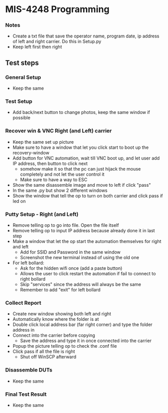 # MIS-4248 Programming

### Notes
- Create a txt file that save the operator name, program date, ip address of left and right carrier. Do this in Setup.py
- Keep left first then right

## Test steps

### General Setup
- Keep the same

### Test Setup
- Add back/next button to change photos, keep the same window if possible

### Recover win & VNC Right (and Left) carrier
- Keep the same set up picture
- Make sure to have a window that let you click start to boot up the recovery-window
- Add button for VNC automation, wait till VNC boot up, and let user add IP address, then button to click next
    - somehow make it so that the pc can just hijack the mouse completely and not let the user control it
    - Make sure to have a way to ESC
- Show the same disassemble image and move to left if click "pass"
- In the same .py but show 2 different windows
- Show the window that tell the op to turn on both carrier and click pass if led on

### Putty Setup - Right (and Left) 
- Remove telling op to go into file. Open the file itself
- Remove telling op to input IP address because already done it in last step
- Make a window that let the op start the automation themselves for right and left
    - Add for SSID and Password in the same window
    - Screenshot the new terminal instead of using the old one
- For left bollard:
    - Ask for the hidden wifi once (add a paste button)
    - Allows the user to click restart the automation if fail to connect to right bollard
    - Skip "services" since the address will always be the same
    - Remember to add "exit" for left bollard

### Collect Report
- Create new window showing both left and right
- Automatically know where the folder is at
- Double click local address bar (far right corner) and type the folder address in
- Connect into the carrier before copying
    - Save the address and type it in once connected into the carrier
- Popup the picture telling op to check the .conf file
- Click pass if all the file is right
    - Shut off WinSCP afterward


### Disassemble DUTs
- Keep the same

### Final Test Result
- Keep the same